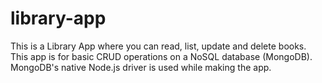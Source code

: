 # library-app
This is a Library App where you can read, list, update and delete books.
This app is for basic CRUD operations on a NoSQL database (MongoDB).
MongoDB's native Node.js driver is used while making the app.
